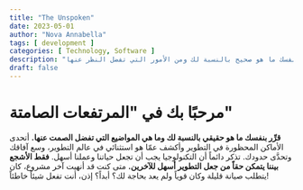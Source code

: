 ```yaml
---
title: "The Unspoken"
date: 2023-05-01
author: "Nova Annabella"
tags: [ development ]
categories: [ Technology, Software ]
description: "قرر بنفسك ما هو صحيح بالنسبة لك ومن الأمور التي تفضل النظر عنها"
draft: false
---
```



# مرحبًا بك في "المرتفعات الصامتة"

**قرِّر بنفسك ما هو حقيقي بالنسبة لك وما هي المواضيع التي تفضل الصمت عنها.** أتحدى الأماكن المحظورة في التطوير وأكشف
عمّا هو استثنائي في عالم التطوير، وسع آفاقك وتحدَّى حدودك. تذكر دائماً أن التكنولوجيا يجب أن تجعل حياتنا وعملنا أسهل.
**فقط الأشجع بيننا يتمكن حقاً من جعل التطوير أسهل للآخرين.** متى كنت قد أنهيت آخر مشروع، كان يتطلب صيانة قليلة وكان
قوياً ولم يعد بحاجة لك؟ أبداً؟ إذن، أنت تفعل شيئاً خاطئاً!
